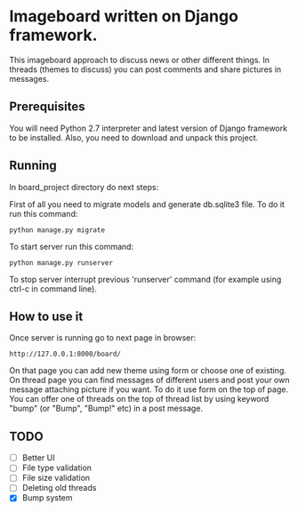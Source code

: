 # Imageboard written on Django framework.

This imageboard approach to discuss news or other different things. In threads (themes to discuss) you can post comments and share pictures in messages.

## Prerequisites

You will need Python 2.7 interpreter and latest version of Django framework to be installed. Also, you need to download and unpack this project.

## Running

In board_project directory do next steps:

First of all you need to migrate models and generate db.sqlite3 file. To do it run this command:

	python manage.py migrate

To start server run this command:

	python manage.py runserver

To stop server interrupt previous 'runserver' command (for example using ctrl-c in command line).

## How to use it

Once server is running go to next page in browser:

	http://127.0.0.1:8000/board/

On that page you can add new theme using form or choose one of existing.
On thread page you can find messages of different users and post your own message attaching picture if you want. To do it use form on the top of page.
You can offer one of threads on the top of thread list by using keyword "bump" (or "Bump", "Bump!" etc) in a post message.

## TODO

- [ ] Better UI
- [ ] File type validation
- [ ] File size validation
- [ ] Deleting old threads
- [X] Bump system
